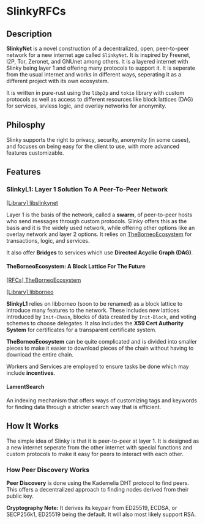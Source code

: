 # SlinkyRFCs

## Description

**SlinkyNet** is a novel construction of a decentralized, open, peer-to-peer network for a new internet age called `SlinkyNet`. It is inspired by Freenet, I2P, Tor, Zeronet, and GNUnet among others. It is a layered internet with Slinky being layer 1 and offering many protocols to support it. It is seperate from the usual internet and works in different ways, seperating it as a different project with its own ecosystem.

It is written in pure-rust using the `libp2p` and `tokio` library with custom protocols as well as access to different resources like block lattices (DAG) for services, srvless logic, and overlay networks for anonymity.

## Philosphy

Slinky supports the right to privacy, security, anonymity (in some cases), and focuses on being easy for the client to use, with more advanced features customizable.

## Features

### SlinkyL1: Layer 1 Solution To A Peer-To-Peer Network

[[Library] libslinkynet](https://github.com/sileneundula/libslinkynet)

Layer 1 is the basis of the network, called a **swarm**, of peer-to-peer hosts who send messages through custom protocols. Slinky offers this as the basis and it is the widely used network, while offering other options like an overlay network and layer 2 options. It relies on [TheBorneoEcosystem](https://github.com/sileneundula/TheBorneoEcosystem) for transactions, logic, and services.

It also offer **Bridges** to services which use **Directed Acyclic Graph (DAG)**.

#### TheBorneoEcosystem: A Block Lattice For The Future

[[RFCs] TheBorneoEcosystem](https://github.com/sileneundula/TheBorneoEcosystem)

[[Library] libborneo](https://github.com/sileneundula/libborneo)

**SlinkyL1** relies on libborneo (soon to be renamed) as a block lattice to introduce many features to the network. These includes new lattices introduced by `Init-Chain`, blocks of data created by `Init-Block`, and voting schemes to choose delegates. It also includes the **X59 Cert Authority System** for certificates for a transparent certificate system.

**TheBorneoEcosystem** can be quite complicated and is divided into smaller pieces to make it easier to download pieces of the chain without having to download the entire chain.

Workers and Services are employed to ensure tasks be done which may include **incentives**.

#### LamentSearch

An indexing mechanism that offers ways of customizing tags and keywords for finding data through a stricter search way that is efficient.

## How It Works

The simple idea of Slinky is that it is peer-to-peer at layer 1. It is designed as a new internet seperate from the other internet with special functions and custom protocols to make it easy for peers to interact with each other.

### How Peer Discovery Works

**Peer Discovery** is done using the Kademelia DHT protocol to find peers. This offers a decentralized approach to finding nodes derived from their public key.

**Cryptography Note:** It derives its keypair from ED25519, ECDSA, or SECP256k1, ED25519 being the default. It will also most likely support RSA.
